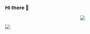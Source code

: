 ### Hi there 👋
<!--
- 😄 I am studying at [CSEE of HNU](http://csee.hnu.edu.cn/) in the first year of my Master's degree. 

- 🌱 I am studying under [Prof. Chen](http://csee.hnu.edu.cn/people/chenhaojk) and I am a member of SST(System Security Team) in [AIM Lab](http://aimlab.org).

- 🔭 I’m currently working on a CVD(Cloud Virtual Desktop) System.
-->

<div align="center"> <img src="https://activity-graph.herokuapp.com/graph?username=ambitiousCC&theme=react" /> </div>

![](https://visitor-badge.glitch.me/badge?page_id=ambitiousCC.readme)
